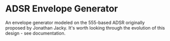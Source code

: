 # ADSR Envelope Generator

An envelope generator modeled on the 555-based ADSR originally proposed by Jonathan Jacky. It's worth looking through the evolution of this design - see documentation.


